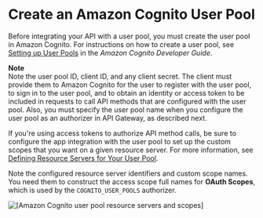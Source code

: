 # Create an Amazon Cognito User Pool<a name="apigateway-create-cognito-user-pool"></a>

Before integrating your API with a user pool, you must create the user pool in Amazon Cognito\. For instructions on how to create a user pool, see [Setting up User Pools](https://docs.aws.amazon.com/cognito/latest/developerguide/setting-up-cognito-user-identity-pools.html) in the *Amazon Cognito Developer Guide*\.

**Note**  
Note the user pool ID, client ID, and any client secret\. The client must provide them to Amazon Cognito for the user to register with the user pool, to sign in to the user pool, and to obtain an identity or access token to be included in requests to call API methods that are configured with the user pool\. Also, you must specify the user pool name when you configure the user pool as an authorizer in API Gateway, as described next\.

If you're using access tokens to authorize API method calls, be sure to configure the app integration with the user pool to set up the custom scopes that you want on a given resource server\. For more information, see [Defining Resource Servers for Your User Pool](https://docs.aws.amazon.com/cognito/latest/developerguide/cognito-user-pools-define-resource-servers.html)\.

Note the configured resource server identifiers and custom scope names\. You need them to construct the access scope full names for **OAuth Scopes**, which is used by the `COGNITO_USER_POOLS` authorizer\. 

![\[Amazon Cognito user pool resource servers and scopes\]](http://docs.aws.amazon.com/apigateway/latest/developerguide/images/cognito-user-pool-custom-scopes.png)